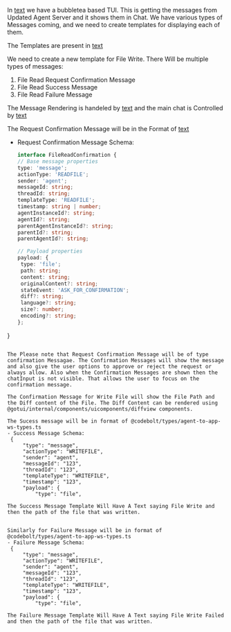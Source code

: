 In [text](../tui/gotui) we have a bubbletea based TUI. This is getting the messages from Updated Agent Server and it shows them in Chat. We have various types of Messages coming, and we need to create templates for displaying each of them.

The Templates are present in  [text](../tui/gotui/internal/components/chattemplates)

We need to create a new template for File Write. There Will be multiple types of messages:
1. File Read Request Confirmation Message
2. File Read Success Message
3. File Read Failure Message

The Message Rendering is handeled by [text](../tui/gotui/internal/components/chattemplates/manager.go) and the main chat is Controlled by [text](../tui/gotui/internal/components/chat/chat.go)

The Request Confirmation Message will be in the Format of [text](../common/types/src/wstypes/app-to-ui-ws/fileMessageSchemas.ts)
- Request Confirmation Message Schema:
   ```ts
   interface FileReadConfirmation {
  // Base message properties
  type: 'message';
  actionType: 'READFILE';
  sender: 'agent';
  messageId: string;
  threadId: string;
  templateType: 'READFILE';
  timestamp: string | number;
  agentInstanceId?: string;
  agentId?: string;
  parentAgentInstanceId?: string;
  parentId?: string;
  parentAgentId?: string;
  
  // Payload properties
  payload: {
    type: 'file';
    path: string;
    content: string;
    originalContent?: string;
    stateEvent: 'ASK_FOR_CONFIRMATION';
    diff?: string;
    language?: string;
    size?: number;
    encoding?: string;
  };
}
   ```

The Please note that Request Confirmation Message will be of type confirmation Messagae. The Confirmation Messages will show the message and also give the user options to approve or reject the request or always allow. Also when the Confirmation Messages are shown then the chatInput is not visible. That allows the user to focus on the confirmation message. 

The Confirmation Message for Write File will show the File Path and the Diff content of the File. The Diff Content can be rendered using @gotui/internal/components/uicomponents/diffview components.

The Sucess message will be in format of @codebolt/types/agent-to-app-ws-types.ts
- Success Message Schema:
    {
        "type": "message",
        "actionType": "WRITEFILE",
        "sender": "agent",
        "messageId": "123",
        "threadId": "123",
        "templateType": "WRITEFILE",
        "timestamp": "123",
        "payload": {
            "type": "file",

The Success Message Template Will Have A Text saying File Write and then the path of the file that was written.


Similarly for Failure Message will be in format of @codebolt/types/agent-to-app-ws-types.ts
- Failure Message Schema:
    {
        "type": "message",
        "actionType": "WRITEFILE",
        "sender": "agent",
        "messageId": "123",
        "threadId": "123",
        "templateType": "WRITEFILE",
        "timestamp": "123",
        "payload": {
            "type": "file",

The Failure Message Template Will Have A Text saying File Write Failed and then the path of the file that was written.

